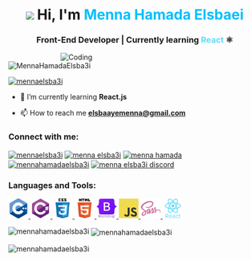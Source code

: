 <h1 align="center">
  <img src="https://em-content.zobj.net/source/animated-noto-color-emoji/356/waving-hand_1f44b.gif" width="35px" />
  Hi, I'm <span style="color:#00bfff;">Menna Hamada Elsbaei</span> 
</h1>

<h3 align="center">
  Front-End Developer | Currently learning <span style="color:#61dafb;">React</span> ⚛️
</h3>
<img align="right" alt="Coding" width="400" src="https://i.pinimg.com/736x/58/a8/3b/58a83bc3a1467763d35ccff5dee47498.jpg">

<p align="left"> <img src="https://komarev.com/ghpvc/?username=MennaHamadaElsba3i&label=Profile%20views&color=0e75b6&style=flat" alt="MennaHamadaElsba3i" /> </p>

<p align="left"> <a href="https://twitter.com/mennaelsba3i" target="blank"><img src="https://img.shields.io/twitter/follow/mennaelsba3i?logo=twitter&style=for-the-badge" alt="mennaelsba3i" /></a> </p>

- 🌱 I’m currently learning **React.js**

- 📫 How to reach me **elsbaayemenna@gmail.com**

<h3 align="left">Connect with me:</h3>
<p align="left">
<a href="https://twitter.com/mennaelsba3i" target="blank"><img align="center" src="https://raw.githubusercontent.com/rahuldkjain/github-profile-readme-generator/master/src/images/icons/Social/twitter.svg" alt="mennaelsba3i" height="30" width="40" /></a>
<a href="https://linkedin.com/in/menna elsba3i" target="blank"><img align="center" src="https://raw.githubusercontent.com/rahuldkjain/github-profile-readme-generator/master/src/images/icons/Social/linked-in-alt.svg" alt="menna elsba3i" height="30" width="40" /></a>
<a href="https://fb.com/menna hamada" target="blank"><img align="center" src="https://raw.githubusercontent.com/rahuldkjain/github-profile-readme-generator/master/src/images/icons/Social/facebook.svg" alt="menna hamada" height="30" width="40" /></a>
<a href="https://codeforces.com/profile/mennahamadaelsba3i" target="blank"><img align="center" src="https://raw.githubusercontent.com/rahuldkjain/github-profile-readme-generator/master/src/images/icons/Social/codeforces.svg" alt="mennahamadaelsba3i" height="30" width="40" /></a>
<a href="https://discord.com/users/1167116304688369746" target="blank">
  <img align="center" src="https://raw.githubusercontent.com/rahuldkjain/github-profile-readme-generator/master/src/images/icons/Social/discord.svg" alt="menna elsba3i discord" height="30" width="40" />
</a>



</p>

<h3 align="left">Languages and Tools:</h3>
<p align="left"> <a href="https://www.w3schools.com/cpp/" target="_blank" rel="noreferrer"> <img src="https://raw.githubusercontent.com/devicons/devicon/master/icons/cplusplus/cplusplus-original.svg" alt="cplusplus" width="40" height="40"/> </a> <a href="https://www.w3schools.com/cs/" target="_blank" rel="noreferrer"> <img src="https://raw.githubusercontent.com/devicons/devicon/master/icons/csharp/csharp-original.svg" alt="csharp" width="40" height="40"/> </a> <a href="https://www.w3schools.com/css/" target="_blank" rel="noreferrer"> <img src="https://raw.githubusercontent.com/devicons/devicon/master/icons/css3/css3-original-wordmark.svg" alt="css3" width="40" height="40"/> </a> <a href="https://www.w3.org/html/" target="_blank" rel="noreferrer"> <img src="https://raw.githubusercontent.com/devicons/devicon/master/icons/html5/html5-original-wordmark.svg" alt="html5" width="40" height="40"/> </a>
    <a href="https://getbootstrap.com" target="_blank" rel="noreferrer"> 
    <img src="https://raw.githubusercontent.com/devicons/devicon/master/icons/bootstrap/bootstrap-original-wordmark.svg" alt="bootstrap" width="40" height="40"/> 
  </a>
  <a href="https://developer.mozilla.org/en-US/docs/Web/JavaScript" target="_blank" rel="noreferrer"> 
  <img src="https://raw.githubusercontent.com/devicons/devicon/master/icons/javascript/javascript-original.svg" alt="javascript" width="40" height="40"/> 
</a>

  <a href="https://sass-lang.com" target="_blank" rel="noreferrer">
  <img src="https://raw.githubusercontent.com/devicons/devicon/master/icons/sass/sass-original.svg" alt="sass" width="40" height="40"/>
</a>

<a href="https://react.dev/" target="_blank" rel="noreferrer">
  <img src="https://raw.githubusercontent.com/devicons/devicon/master/icons/react/react-original-wordmark.svg" alt="react" width="40" height="40"/>
</a>


</p>

<p><img align="left" src="https://github-readme-stats.vercel.app/api/top-langs?username=mennahamadaelsba3i&show_icons=true&locale=en&layout=compact" alt="mennahamadaelsba3i" /></p>

<p>&nbsp;<img align="center" src="https://github-readme-stats.vercel.app/api?username=mennahamadaelsba3i&show_icons=true&locale=en" alt="mennahamadaelsba3i" /></p>

<p><img align="center" src="https://github-readme-streak-stats.herokuapp.com/?user=mennahamadaelsba3i&" alt="mennahamadaelsba3i" /></p>





